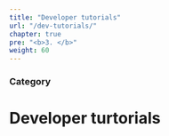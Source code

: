 ```yaml
---
title: "Developer tutorials"
url: "/dev-tutorials/"
chapter: true
pre: "<b>3. </b>"
weight: 60
---
```


### Category

# Developer turtorials

